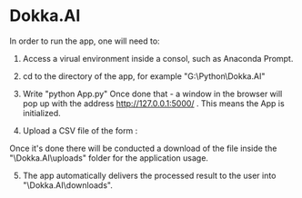 # Dokka.AI

In order to run the app, one will need to:
1. Access a virual environment inside a consol, such as Anaconda Prompt. 
2. cd to the directory of the app, for example "G:\Python\Dokka.AI"
3. Write "python App.py"
Once done that - a window in the browser will pop up with the address http://127.0.0.1:5000/ . This means the App is initialized. 

4. Upload a CSV file of the form : 

Once it's done there will be conducted a download of the file inside the "\Dokka.AI\uploads" folder for the application usage.

5. The app automatically delivers the processed result to the user into "\Dokka.AI\downloads".
